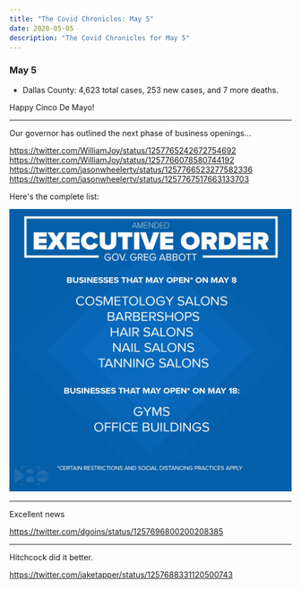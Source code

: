 ```yaml
---
title: "The Covid Chronicles: May 5"
date: 2020-05-05
description: "The Covid Chronicles for May 5"
---
```


### May 5

- Dallas County: 4,623 total cases, 253 new cases, and 7 more deaths.

Happy Cinco De Mayo!

---

Our governor has outlined the next phase of business openings...

<https://twitter.com/WilliamJoy/status/1257765242672754692>
<https://twitter.com/WilliamJoy/status/1257766078580744192>
<https://twitter.com/jasonwheelertv/status/1257766523277582336>
<https://twitter.com/jasonwheelertv/status/1257767517663133703>

Here's the complete list:

![Allowed reopenings for May 8 & 18](abbott_order_v2.jpg)

---

Excellent news

<https://twitter.com/dgoins/status/1257696800200208385>

---

Hitchcock did it better.

<https://twitter.com/jaketapper/status/1257688331120500743>
